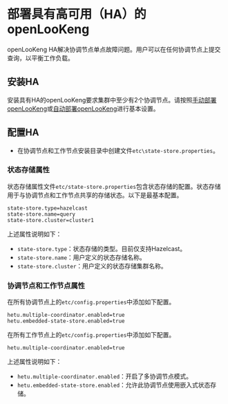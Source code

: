 
# 部署具有高可用（HA）的openLooKeng

openLooKeng HA解决协调节点单点故障问题。用户可以在任何协调节点上提交查询，以平衡工作负载。

## 安装HA

安装具有HA的openLooKeng要求集群中至少有2个协调节点。请按照[手动部署openLooKeng](deployment.md)或[自动部署openLooKeng](deployment-auto.md)进行基本设置。

## 配置HA

- 在协调节点和工作节点安装目录中创建文件`etc\state-store.properties`。

### 状态存储属性

状态存储属性文件`etc/state-store.properties`包含状态存储的配置。状态存储用于与协调节点和工作节点共享的存储状态。以下是最基本配置。

``` properties
state-store.type=hazelcast
state-store.name=query
state-store.cluster=cluster1
```

上述属性说明如下：

- `state-store.type`：状态存储的类型。目前仅支持Hazelcast。
- `state-store.name`：用户定义的状态存储名称。
- `state-store.cluster`：用户定义的状态存储集群名称。

### 协调节点和工作节点属性

在所有协调节点上的`etc/config.properties`中添加如下配置。

``` properties
hetu.multiple-coordinator.enabled=true
hetu.embedded-state-store.enabled=true
```

在所有工作节点上的`etc/config.properties`中添加如下配置。

``` properties
hetu.multiple-coordinator.enabled=true
```

上述属性说明如下：

- `hetu.multiple-coordinator.enabled`：开启了多协调节点模式。
- `hetu.embedded-state-store.enabled`：允许此协调节点使用嵌入式状态存储。